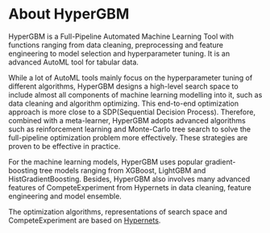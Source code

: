 About HyperGBM
======================

HyperGBM is a Full-Pipeline Automated Machine Learning Tool with functions ranging from data cleaning, preprocessing and feature engineering to model selection and hyperparameter tuning. It is an advanced AutoML tool for tabular data.

While a lot of AutoML tools mainly focus on the hyperparameter tuning of different algorithms, HyperGBM designs a high-level search space to include almost all components of machine learning modelling into it, such as data cleaning and algorithm optimizing. This end-to-end optimization approach is more close to a SDP(Sequential Decision Process). Therefore, combined with a meta-learner, HyperGBM adopts advanced algorithms such as reinforcement learning and Monte-Carlo tree search to solve the full-pipeline optimization problem more effectively. These strategies are proven to be effective in practice.

For the machine learning models, HyperGBM uses popular gradient-boosting tree models ranging from XGBoost, LightGBM and HistGradientBoosting. Besides, HyperGBM also involves many advanced features of CompeteExperiment from Hypernets in data cleaning, feature engineering and model ensemble.

The optimization algorithms, representations of search space and CompeteExperiment are based on [Hypernets](https://github.com/DataCanvasIO/Hypernets).
